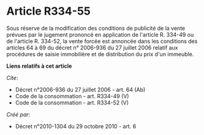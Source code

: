 # Article R334-55

Sous réserve de la modification des conditions de publicité de la vente prévues par le jugement prononcé en application de
l'article R. 334-49 ou de l'article R. 334-52, la vente forcée est annoncée dans les conditions des articles 64 à 69 du
décret n° 2006-936 du 27 juillet 2006 relatif aux procédures de saisie immobilière et de distribution du prix d'un immeuble.

**Liens relatifs à cet article**

_Cite_:

  - Décret n°2006-936 du 27 juillet 2006 - art. 64 (Ab)
  - Code de la consommation - art. R334-49 (V)
  - Code de la consommation - art. R334-52 (V)

_Créé par_:

  - Décret n°2010-1304 du 29 octobre 2010 - art. 6
